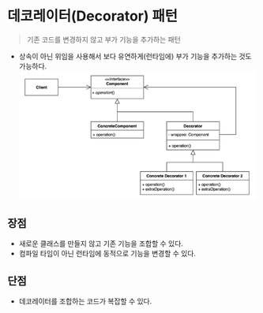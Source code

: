 # 데코레이터(Decorator) 패턴
> 기존 코드를 변경하지 않고 부가 기능을 추가하는 패턴

- 상속이 아닌 위임을 사용해서 보다 유연하게(런타임에) 부가 기능을 추가하는 것도 가능하다.
![decorator_class_diagram](img/decorator_class_diagram.png)


## 장점
- 새로운 클래스를 만들지 않고 기존 기능을 조합할 수 있다.
- 컴파일 타임이 아닌 런타임에 동적으로 기능을 변경할 수 있다.

## 단점
- 데코레이터를 조합하는 코드가 복잡할 수 있다.
